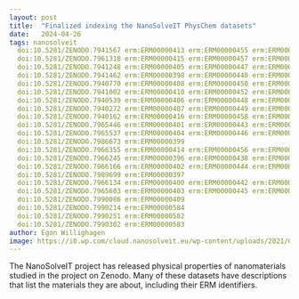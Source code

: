 ```yaml
---
layout: post
title:  "Finalized indexing the NanoSolveIT PhysChem datasets"
date:   2024-04-26
tags: nanosolveit
  doi:10.5281/ZENODO.7941567 erm:ERM00000413 erm:ERM00000455 erm:ERM00000434
  doi:10.5281/ZENODO.7961318 erm:ERM00000415 erm:ERM00000457 erm:ERM00000436
  doi:10.5281/ZENODO.7941248 erm:ERM00000405 erm:ERM00000447 erm:ERM00000426
  doi:10.5281/ZENODO.7941462 erm:ERM00000398 erm:ERM00000440 erm:ERM00000419
  doi:10.5281/ZENODO.7940770 erm:ERM00000408 erm:ERM00000450 erm:ERM00000429
  doi:10.5281/ZENODO.7941002 erm:ERM00000410 erm:ERM00000452 erm:ERM00000431
  doi:10.5281/ZENODO.7940539 erm:ERM00000406 erm:ERM00000448 erm:ERM00000427
  doi:10.5281/ZENODO.7940272 erm:ERM00000407 erm:ERM00000449 erm:ERM00000428
  doi:10.5281/ZENODO.7940162 erm:ERM00000416 erm:ERM00000458 erm:ERM00000437
  doi:10.5281/ZENODO.7965446 erm:ERM00000401 erm:ERM00000443 erm:ERM00000422
  doi:10.5281/ZENODO.7965537 erm:ERM00000404 erm:ERM00000446 erm:ERM00000425
  doi:10.5281/ZENODO.7986673 erm:ERM00000399
  doi:10.5281/ZENODO.7966355 erm:ERM00000414 erm:ERM00000456 erm:ERM00000435
  doi:10.5281/ZENODO.7966245 erm:ERM00000396 erm:ERM00000438 erm:ERM00000417
  doi:10.5281/ZENODO.7966166 erm:ERM00000402 erm:ERM00000444 erm:ERM00000423
  doi:10.5281/ZENODO.7989699 erm:ERM00000397
  doi:10.5281/ZENODO.7966134 erm:ERM00000400 erm:ERM00000442 erm:ERM00000421
  doi:10.5281/ZENODO.7965603 erm:ERM00000403 erm:ERM00000445 erm:ERM00000424
  doi:10.5281/ZENODO.7990086 erm:ERM00000409
  doi:10.5281/ZENODO.7990214 erm:ERM00000584
  doi:10.5281/ZENODO.7990251 erm:ERM00000582
  doi:10.5281/ZENODO.7990302 erm:ERM00000583
author: Egon Willighagen
image: https://i0.wp.com/cloud.nanosolveit.eu/wp-content/uploads/2021/07/400dpiLogoCropped-1.png
---
```


The NanoSolveIT project has released physical properties of nanomaterials studied in the project
on Zenodo. Many of these datasets have descriptions that list the materials they are
about, including their ERM identifiers.
